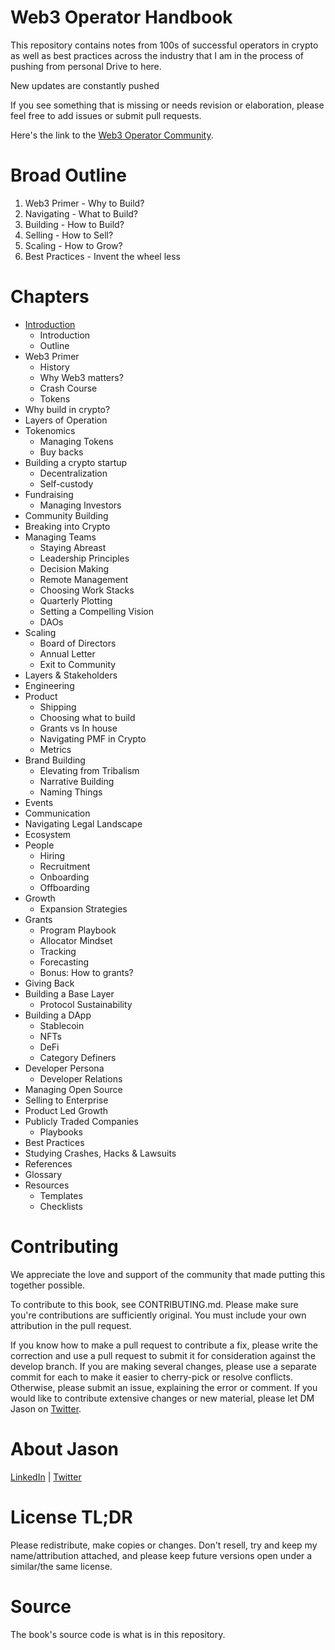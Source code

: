 # Web3 Operator Handbook
This repository contains notes from 100s of successful operators in crypto as well as best practices across the industry that I am in the process of pushing from personal Drive to here.

New updates are constantly pushed

If you see something that is missing or needs revision or elaboration, please feel free to add issues or submit pull requests.

Here's the link to the [Web3 Operator Community](https://t.me/web3operator).

# Broad Outline
1. Web3 Primer - Why to Build?
2. Navigating - What to Build?
3. Building - How to Build?
4. Selling - How to Sell?
5. Scaling - How to Grow?
6. Best Practices - Invent the wheel less

# Chapters
+ [Introduction](https://github.com/reachjason/Web3-Operator-Handbook/blob/main/Web3OperatorHandbook.md)
  + Introduction
  + Outline
+ Web3 Primer
  + History
  + Why Web3 matters?
  + Crash Course
  + Tokens
+ Why build in crypto?
+ Layers of Operation
+ Tokenomics
  + Managing Tokens
  + Buy backs
+ Building a crypto startup
  + Decentralization
  + Self-custody
+ Fundraising
  + Managing Investors
+ Community Building
+ Breaking into Crypto
+ Managing Teams
  + Staying Abreast
  + Leadership Principles
  + Decision Making
  + Remote Management
  + Choosing Work Stacks
  + Quarterly Plotting
  + Setting a Compelling Vision
  + DAOs
+ Scaling
  + Board of Directors
  + Annual Letter
  + Exit to Community
+ Layers & Stakeholders
+ Engineering
+ Product
  + Shipping
  + Choosing what to build
  + Grants vs In house
  + Navigating PMF in Crypto
  + Metrics
+ Brand Building
  + Elevating from Tribalism
  + Narrative Building
  + Naming Things
+ Events
+ Communication
+ Navigating Legal Landscape
+ Ecosystem
+ People
  + Hiring
  + Recruitment
  + Onboarding
  + Offboarding
+ Growth
  + Expansion Strategies
+ Grants
  + Program Playbook
  + Allocator Mindset
  + Tracking
  + Forecasting
  + Bonus: How to grants?
+ Giving Back
+ Building a Base Layer
  + Protocol Sustainability
+ Building a DApp
  + Stablecoin
  + NFTs
  + DeFi
  + Category Definers
+ Developer Persona
  + Developer Relations
+ Managing Open Source
+ Selling to Enterprise  
+ Product Led Growth
+ Publicly Traded Companies
  + Playbooks
+ Best Practices
+ Studying Crashes, Hacks & Lawsuits
+ References
+ Glossary
+ Resources
  + Templates
  + Checklists

# Contributing
We appreciate the love and support of the community that made putting this together possible.

To contribute to this book, see CONTRIBUTING.md. Please make sure you're contributions are sufficiently original. You must include your own attribution in the pull request.

If you know how to make a pull request to contribute a fix, please write the correction and use a pull request to submit it for consideration against the develop branch. If you are making several changes, please use a separate commit for each to make it easier to cherry-pick or resolve conflicts. Otherwise, please submit an issue, explaining the error or comment. If you would like to contribute extensive changes or new material, please let DM Jason on [Twitter](https://twitter.com/JasonRogues).

# About Jason
[LinkedIn](https://linkedin.com/in/jasonrrodrigues) | [Twitter](https://twitter.com/JasonRogues)

# License TL;DR
Please redistribute, make copies or changes. Don't resell, try and keep my name/attribution attached, and please keep future versions open under a similar/the same license.

# Source
The book's source code is what is in this repository.
